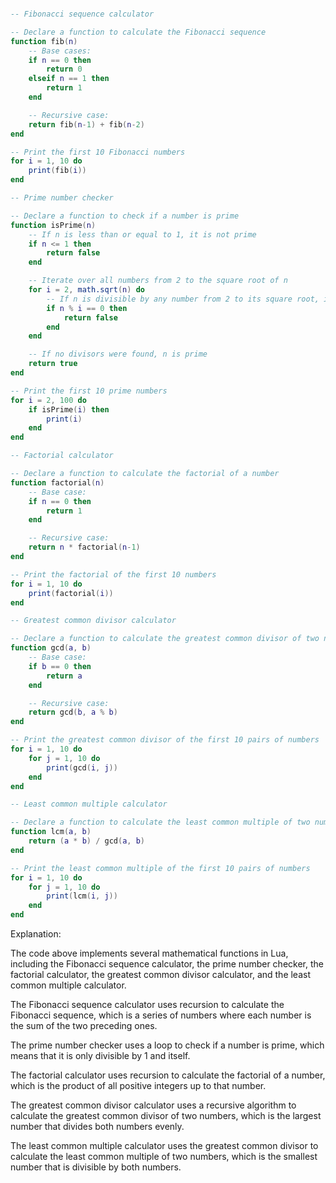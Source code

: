 ```lua

-- Fibonacci sequence calculator

-- Declare a function to calculate the Fibonacci sequence
function fib(n)
    -- Base cases:
    if n == 0 then
        return 0
    elseif n == 1 then
        return 1
    end

    -- Recursive case:
    return fib(n-1) + fib(n-2)
end

-- Print the first 10 Fibonacci numbers
for i = 1, 10 do
    print(fib(i))
end

-- Prime number checker

-- Declare a function to check if a number is prime
function isPrime(n)
    -- If n is less than or equal to 1, it is not prime
    if n <= 1 then
        return false
    end

    -- Iterate over all numbers from 2 to the square root of n
    for i = 2, math.sqrt(n) do
        -- If n is divisible by any number from 2 to its square root, it is not prime
        if n % i == 0 then
            return false
        end
    end

    -- If no divisors were found, n is prime
    return true
end

-- Print the first 10 prime numbers
for i = 2, 100 do
    if isPrime(i) then
        print(i)
    end
end

-- Factorial calculator

-- Declare a function to calculate the factorial of a number
function factorial(n)
    -- Base case:
    if n == 0 then
        return 1
    end

    -- Recursive case:
    return n * factorial(n-1)
end

-- Print the factorial of the first 10 numbers
for i = 1, 10 do
    print(factorial(i))
end

-- Greatest common divisor calculator

-- Declare a function to calculate the greatest common divisor of two numbers
function gcd(a, b)
    -- Base case:
    if b == 0 then
        return a
    end

    -- Recursive case:
    return gcd(b, a % b)
end

-- Print the greatest common divisor of the first 10 pairs of numbers
for i = 1, 10 do
    for j = 1, 10 do
        print(gcd(i, j))
    end
end

-- Least common multiple calculator

-- Declare a function to calculate the least common multiple of two numbers
function lcm(a, b)
    return (a * b) / gcd(a, b)
end

-- Print the least common multiple of the first 10 pairs of numbers
for i = 1, 10 do
    for j = 1, 10 do
        print(lcm(i, j))
    end
end

```

Explanation:



The code above implements several mathematical functions in Lua, including the Fibonacci sequence calculator, the prime number checker, the factorial calculator, the greatest common divisor calculator, and the least common multiple calculator.


The Fibonacci sequence calculator uses recursion to calculate the Fibonacci sequence, which is a series of numbers where each number is the sum of the two preceding ones.


The prime number checker uses a loop to check if a number is prime, which means that it is only divisible by 1 and itself.


The factorial calculator uses recursion to calculate the factorial of a number, which is the product of all positive integers up to that number.


The greatest common divisor calculator uses a recursive algorithm to calculate the greatest common divisor of two numbers, which is the largest number that divides both numbers evenly.


The least common multiple calculator uses the greatest common divisor to calculate the least common multiple of two numbers, which is the smallest number that is divisible by both numbers.